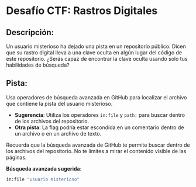 # Desafío CTF: Rastros Digitales

## Descripción:
Un usuario misterioso ha dejado una pista en un repositorio público. Dicen que su rastro digital lleva a una clave oculta en algún lugar del código de este repositorio. ¿Serás capaz de encontrar la clave oculta usando solo tus habilidades de búsqueda?

## Pista:
Usa operadores de búsqueda avanzada en GitHub para localizar el archivo que contiene la pista del usuario misterioso.

- **Sugerencia**: Utiliza los operadores `in:file` y `path:` para buscar dentro de los archivos del repositorio.
- **Otra pista**: La flag podría estar escondida en un comentario dentro de un archivo o en un archivo de texto.

Recuerda que la búsqueda avanzada de GitHub te permite buscar dentro de los archivos del repositorio. No te limites a mirar el contenido visible de las páginas.

**Búsqueda avanzada sugerida**:
```bash
in:file "usuario misterioso"
